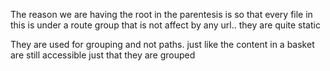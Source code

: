 The reason we are having the root in the parentesis is so that every file in this is under a route group that is not affect by any url.. they are quite static

They are used for grouping and not paths. just like the content in a basket are still accessible just that they are grouped